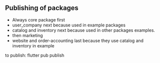 ## Publishing of packages

- Always core package first
- user_company next because used in example packages
- catalog and inventory next because used in other packages examples.
- then marketing
- website and order-accounting last because they use catalog and inventory in example

to publish:
    flutter pub publish
